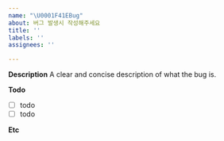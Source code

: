 ```yaml
---
name: "\U0001F41EBug"
about: 버그 발생시 작성해주세요
title: ''
labels: ''
assignees: ''

---
```


**Description**
A clear and concise description of what the bug is.

**Todo**
- [ ] todo
- [ ] todo

**Etc**

